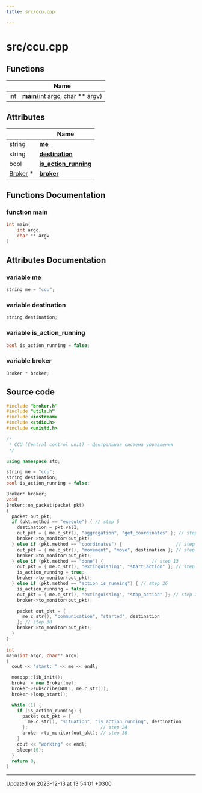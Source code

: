 ```yaml
---
title: src/ccu.cpp

---
```


# src/ccu.cpp



## Functions

|                | Name           |
| -------------- | -------------- |
| int | **[main](Files/ccu_8cpp.md#function-main)**(int argc, char ** argv) |

## Attributes

|                | Name           |
| -------------- | -------------- |
| string | **[me](Files/ccu_8cpp.md#variable-me)**  |
| string | **[destination](Files/ccu_8cpp.md#variable-destination)**  |
| bool | **[is_action_running](Files/ccu_8cpp.md#variable-is-action-running)**  |
| [Broker](Classes/classBroker.md) * | **[broker](Files/ccu_8cpp.md#variable-broker)**  |


## Functions Documentation

### function main

```cpp
int main(
    int argc,
    char ** argv
)
```



## Attributes Documentation

### variable me

```cpp
string me = "ccu";
```


### variable destination

```cpp
string destination;
```


### variable is_action_running

```cpp
bool is_action_running = false;
```


### variable broker

```cpp
Broker * broker;
```



## Source code

```cpp
#include "broker.h"
#include "utils.h"
#include <iostream>
#include <stdio.h>
#include <unistd.h>

/*
 * CCU (Central control unit) - Центральная система управления
 */

using namespace std;

string me = "ccu";
string destination;
bool is_action_running = false;

Broker* broker;
void
Broker::on_packet(packet pkt)
{
  packet out_pkt;
  if (pkt.method == "execute") { // step 5
    destination = pkt.val1;
    out_pkt = { me.c_str(), "aggregation", "get_coordinates" }; // step 9
    broker->to_monitor(out_pkt);
  } else if (pkt.method == "coordinates") {                    // step 10
    out_pkt = { me.c_str(), "movement", "move", destination }; // step 11
    broker->to_monitor(out_pkt);
  } else if (pkt.method == "done") {                  // step 13
    out_pkt = { me.c_str(), "extinguishing", "start_action" }; // step 14
    is_action_running = true;
    broker->to_monitor(out_pkt);
  } else if (pkt.method == "action_is_running") { // step 26
    is_action_running = false;
    out_pkt = { me.c_str(), "extinguishing", "stop_action" }; // step 27
    broker->to_monitor(out_pkt);

    packet out_pkt = {
      me.c_str(), "communication", "started", destination
    }; // step 30
    broker->to_monitor(out_pkt);
  }
}

int
main(int argc, char** argv)
{
  cout << "start: " << me << endl;

  mosqpp::lib_init();
  broker = new Broker(me);
  broker->subscribe(NULL, me.c_str());
  broker->loop_start();

  while (1) {
    if (is_action_running) {
      packet out_pkt = {
        me.c_str(), "situation", "is_action_running", destination
      };                           // step 24
      broker->to_monitor(out_pkt); // step 30
    }
    cout << "working" << endl;
    sleep(10);
  }
  return 0;
}
```


-------------------------------

Updated on 2023-12-13 at 13:54:01 +0300
